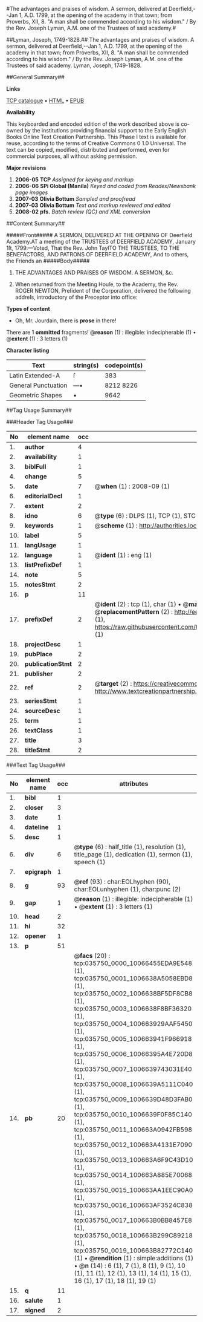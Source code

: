 #The advantages and praises of wisdom. A sermon, delivered at Deerfield,--Jan 1, A.D. 1799, at the opening of the academy in that town; from Proverbs, XII, 8. "A man shall be commended according to his wisdom." / By the Rev. Joseph Lyman, A.M. one of the Trustees of said academy.#

##Lyman, Joseph, 1749-1828.##
The advantages and praises of wisdom. A sermon, delivered at Deerfield,--Jan 1, A.D. 1799, at the opening of the academy in that town; from Proverbs, XII, 8. "A man shall be commended according to his wisdom." / By the Rev. Joseph Lyman, A.M. one of the Trustees of said academy.
Lyman, Joseph, 1749-1828.

##General Summary##

**Links**

[TCP catalogue](http://www.ota.ox.ac.uk/tcp/)  • 
[HTML](http://tei.it.ox.ac.uk/tcp/Texts-HTML/free/N26/N26859.html)  • 
[EPUB](http://tei.it.ox.ac.uk/tcp/Texts-EPUB/free/N26/N26859.epub)

**Availability**

This keyboarded and encoded edition of the
	       work described above is co-owned by the institutions
	       providing financial support to the Early English Books
	       Online Text Creation Partnership. This Phase I text is
	       available for reuse, according to the terms of Creative
	       Commons 0 1.0 Universal. The text can be copied,
	       modified, distributed and performed, even for
	       commercial purposes, all without asking permission.

**Major revisions**

1. __2006-05__ __TCP__ *Assigned for keying and markup*
1. __2006-06__ __SPi Global (Manila)__ *Keyed and coded from Readex/Newsbank page images*
1. __2007-03__ __Olivia Bottum__ *Sampled and proofread*
1. __2007-03__ __Olivia Bottum__ *Text and markup reviewed and edited*
1. __2008-02__ __pfs.__ *Batch review (QC) and XML conversion*

##Content Summary##

#####Front#####
A SERMON, DELIVERED AT THE OPENING OF Deerfield Academy.AT a meeting of the TRUSTEES of DEERFIELD ACADEMY, January 1ſt, 1799:—Voted, That the Rev. John TaylTO THE TRUSTEES, TO THE BENEFACTORS, AND PATRONS OF DEERFIELD ACADEMY, And to others, the Friends an
#####Body#####

1. THE ADVANTAGES AND PRAISES OF WISDOM. A SERMON, &c.

1. When returned from the Meeting Houſe, to the Academy, the Rev. ROGER NEWTON, Preſident of the Corporation, delivered the following addreſs, introductory of the Preceptor into office:

**Types of content**

  * Oh, Mr. Jourdain, there is **prose** in there!

There are 1 **ommitted** fragments! 
 @__reason__ (1) : illegible: indecipherable (1)  •  @__extent__ (1) : 3 letters (1)

**Character listing**


|Text|string(s)|codepoint(s)|
|---|---|---|
|Latin Extended-A|ſ|383|
|General Punctuation|—•|8212 8226|
|Geometric Shapes|▪|9642|

##Tag Usage Summary##

###Header Tag Usage###

|No|element name|occ|attributes|
|---|---|---|---|
|1.|__author__|4||
|2.|__availability__|1||
|3.|__biblFull__|1||
|4.|__change__|5||
|5.|__date__|7| @__when__ (1) : 2008-09 (1)|
|6.|__editorialDecl__|1||
|7.|__extent__|2||
|8.|__idno__|6| @__type__ (6) : DLPS (1), TCP (1), STC (1), NOTIS (1), IMAGE-SET (1), EVANS-CITATION (1)|
|9.|__keywords__|1| @__scheme__ (1) : http://authorities.loc.gov/ (1)|
|10.|__label__|5||
|11.|__langUsage__|1||
|12.|__language__|1| @__ident__ (1) : eng (1)|
|13.|__listPrefixDef__|1||
|14.|__note__|5||
|15.|__notesStmt__|2||
|16.|__p__|11||
|17.|__prefixDef__|2| @__ident__ (2) : tcp (1), char (1)  •  @__matchPattern__ (2) : ([0-9\-]+):([0-9IVX]+) (1), (.+) (1)  •  @__replacementPattern__ (2) : http://eebo.chadwyck.com/downloadtiff?vid=$1&page=$2 (1), https://raw.githubusercontent.com/textcreationpartnership/Texts/master/tcpchars.xml#$1 (1)|
|18.|__projectDesc__|1||
|19.|__pubPlace__|2||
|20.|__publicationStmt__|2||
|21.|__publisher__|2||
|22.|__ref__|2| @__target__ (2) : https://creativecommons.org/publicdomain/zero/1.0/ (1), http://www.textcreationpartnership.org/docs/. (1)|
|23.|__seriesStmt__|1||
|24.|__sourceDesc__|1||
|25.|__term__|1||
|26.|__textClass__|1||
|27.|__title__|3||
|28.|__titleStmt__|2||


###Text Tag Usage###

|No|element name|occ|attributes|
|---|---|---|---|
|1.|__bibl__|1||
|2.|__closer__|3||
|3.|__date__|1||
|4.|__dateline__|1||
|5.|__desc__|1||
|6.|__div__|6| @__type__ (6) : half_title (1), resolution (1), title_page (1), dedication (1), sermon (1), speech (1)|
|7.|__epigraph__|1||
|8.|__g__|93| @__ref__ (93) : char:EOLhyphen (90), char:EOLunhyphen (1), char:punc (2)|
|9.|__gap__|1| @__reason__ (1) : illegible: indecipherable (1)  •  @__extent__ (1) : 3 letters (1)|
|10.|__head__|2||
|11.|__hi__|32||
|12.|__opener__|1||
|13.|__p__|51||
|14.|__pb__|20| @__facs__ (20) : tcp:035750_0000_10066455EDA9E548 (1), tcp:035750_0001_1006638A5058EBD8 (1), tcp:035750_0002_1006638BF5DF8CB8 (1), tcp:035750_0003_1006638F8BF36320 (1), tcp:035750_0004_100663929AAF5450 (1), tcp:035750_0005_100663941F966918 (1), tcp:035750_0006_10066395A4E720D8 (1), tcp:035750_0007_1006639743031E40 (1), tcp:035750_0008_1006639A5111C040 (1), tcp:035750_0009_1006639D48D3FAB0 (1), tcp:035750_0010_1006639F0F85C140 (1), tcp:035750_0011_100663A0942FB598 (1), tcp:035750_0012_100663A4131E7090 (1), tcp:035750_0013_100663A6F9C43D10 (1), tcp:035750_0014_100663A885E70068 (1), tcp:035750_0015_100663AA1EEC90A0 (1), tcp:035750_0016_100663AF3524C838 (1), tcp:035750_0017_100663B0BB8457E8 (1), tcp:035750_0018_100663B299C89218 (1), tcp:035750_0019_100663B82772C140 (1)  •  @__rendition__ (1) : simple:additions (1)  •  @__n__ (14) : 6 (1), 7 (1), 8 (1), 9 (1), 10 (1), 11 (1), 12 (1), 13 (1), 14 (1), 15 (1), 16 (1), 17 (1), 18 (1), 19 (1)|
|15.|__q__|11||
|16.|__salute__|1||
|17.|__signed__|2||
